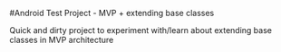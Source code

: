 #Android Test Project - MVP + extending base classes

Quick and dirty project to experiment with/learn about extending base classes in MVP architecture
